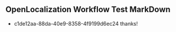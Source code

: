## OpenLocalization Workflow Test MarkDown
* c1de12aa-88da-40e9-8358-4f9199d6ec24 thanks!

<!--HONumber=Aug16_HO1-->


